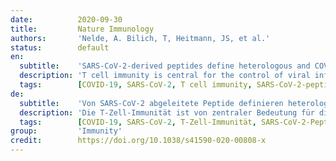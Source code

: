 ```yaml
---
date:          2020-09-30
title:         Nature Immunology
authors:       'Nelde, A. Bilich, T, Heitmann, JS, et al.'
status:        default
en:
  subtitle:    'SARS-CoV-2-derived peptides define heterologous and COVID-19-induced T cell recognition'
  description: 'T cell immunity is central for the control of viral infections. To characterize T cell immunity, but also for the development of vaccines, identification of exact viral T cell epitopes is fundamental. Here we identify and characterize multiple dominant and subdominant SARS-CoV-2 HLA class I and HLA-DR peptides as potential T cell epitopes in COVID-19 convalescent and unexposed individuals. SARS-CoV-2-specific peptides enabled detection of post-infectious T cell immunity, even in seronegative convalescent individuals. Cross-reactive SARS-CoV-2 peptides revealed pre-existing T cell responses in 81% of unexposed individuals and validated similarity with common cold coronaviruses, providing a functional basis for heterologous immunity in SARS-CoV-2 infection. Diversity of SARS-CoV-2 T cell responses was associated with mild symptoms of COVID-19, providing evidence that immunity requires recognition of multiple epitopes. Together, the proposed SARS-CoV-2 T cell epitopes enable identification of heterologous and post-infectious T cell immunity and facilitate development of diagnostic, preventive and therapeutic measures for COVID-19.'
  tags:        [COVID-19, SARS-CoV-2, T cell immunity, SARS-CoV-2-peptides]
de:
  subtitle:    'Von SARS-CoV-2 abgeleitete Peptide definieren heterologe und COVID-19-induzierte T-Zell-Erkennung'
  description: 'Die T-Zell-Immunität ist von zentraler Bedeutung für die Kontrolle von Virusinfektionen. Für die Charakterisierung der T-Zell-Immunität, aber auch für die Entwicklung von Impfstoffen, ist die Identifizierung genauer viraler T-Zell-Epitope von grundlegender Bedeutung. Hier identifizieren und charakterisieren wir mehrere dominante und subdominante SARS-CoV-2-HLA-Klasse-I- und HLA-DR-Peptide als potenzielle T-Zell-Epitope in COVID-19-Rekonvaleszenten und nicht exponierten Personen. SARS-CoV-2-spezifische Peptide ermöglichten den Nachweis einer postinfektiösen T-Zell-Immunität, sogar bei seronegativen rekonvaleszenten Personen. Kreuzreaktive SARS-CoV-2-Peptide zeigten bei 81 % der nicht exponierten Personen bereits vorhandene T-Zell-Antworten und bestätigten die Ähnlichkeit mit Erkältungs-Coronaviren, was eine funktionelle Grundlage für die heterologe Immunität bei SARS-CoV-2-Infektionen liefert. Die Vielfalt der SARS-CoV-2-T-Zell-Reaktionen war mit milden COVID-19-Symptomen assoziiert, was belegt, dass die Immunität die Erkennung mehrerer Epitope erfordert. Zusammengenommen ermöglichen die vorgeschlagenen SARS-CoV-2-T-Zell-Epitope die Identifizierung der heterologen und postinfektiösen T-Zell-Immunität und erleichtern die Entwicklung diagnostischer, präventiver und therapeutischer Maßnahmen für COVID-19.' 
  tags:        [COVID-19, SARS-CoV-2, T-Zell-Immunität, SARS-CoV-2-Peptide]
group:         'Immunity'
credit:        https://doi.org/10.1038/s41590-020-00808-x
---
```

